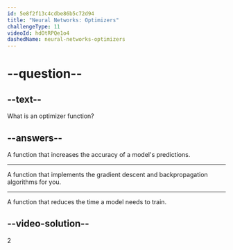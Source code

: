 ```yaml
---
id: 5e8f2f13c4cdbe86b5c72d94
title: "Neural Networks: Optimizers"
challengeType: 11
videoId: hdOtRPQe1o4
dashedName: neural-networks-optimizers
---
```


# --question--

## --text--

What is an optimizer function?

## --answers--

A function that increases the accuracy of a model's predictions.

---

A function that implements the gradient descent and backpropagation algorithms for you.

---

A function that reduces the time a model needs to train.

## --video-solution--

2
